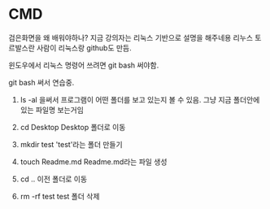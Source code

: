 # CMD
검은화면을 왜 배워야하나?
지금 강의자는 리눅스 기반으로 설명을 해주네용
리누스 토르발스란 사람이 리눅스랑 github도 만듬.

윈도우에서 리눅스 명령어 쓰려면 git bash 써야함.

git bash 써서 연습중.
1) ls -al
을써서 프로그램이 어떤 폴더를 보고 있는지 볼 수 있음. 그냥 지금 폴더안에 있는 파일명 보는거임

2) cd Desktop
Desktop 폴더로 이동

3) mkdir test
'test'라는 폴더 만들기

4) touch Readme.md
Readme.md라는 파일 생성

5) cd ..
이전 폴더로 이동

6) rm -rf test
test 폴더 삭제


